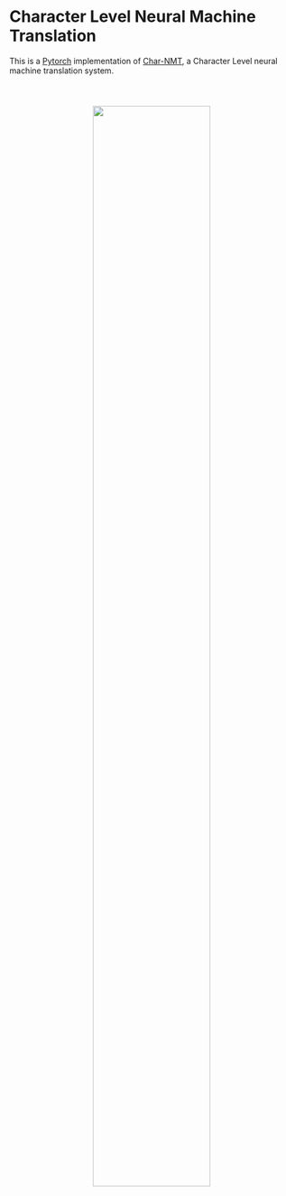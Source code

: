 # Character Level Neural Machine Translation


This is a [Pytorch](https://github.com/pytorch/pytorch)
implementation of [Char-NMT](https://arxiv.org/pdf/1610.03017.pdf),
a Character Level neural machine translation system. 

<center style="padding: 40px"><img width="70%" src="https://ai2-s2-public.s3.amazonaws.com/figures/2017-08-08/7a6ec60f6beb09714be39d061b56bd151e9f528e/4-Figure1-1.png" /></center>